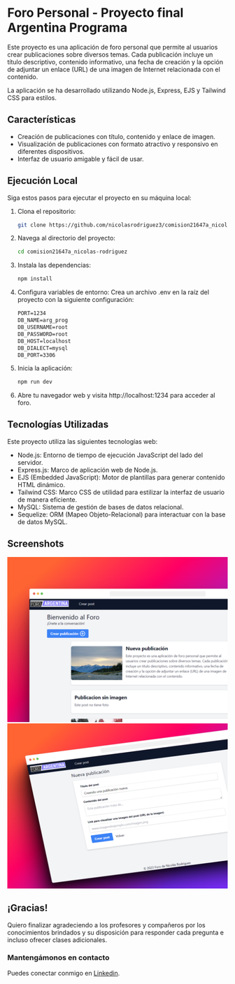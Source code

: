 # Foro Personal - Proyecto final Argentina Programa

Este proyecto es una aplicación de foro personal que permite al usuarios crear publicaciones sobre diversos temas. Cada publicación incluye un título descriptivo, contenido informativo, una fecha de creación y la opción de adjuntar un enlace (URL) de una imagen de Internet relacionada con el contenido.

La aplicación se ha desarrollado utilizando Node.js, Express, EJS y Tailwind CSS para estilos.

## Características

- Creación de publicaciones con título, contenido y enlace de imagen.
- Visualización de publicaciones con formato atractivo y responsivo en diferentes dispositivos.
- Interfaz de usuario amigable y fácil de usar.

## Ejecución Local

Siga estos pasos para ejecutar el proyecto en su máquina local:

1. Clona el repositorio:

   ```bash
   git clone https://github.com/nicolasrodriguez3/comision21647a_nicolas-rodriguez.git
   ```

2. Navega al directorio del proyecto:

   ```bash
   cd comision21647a_nicolas-rodriguez
   ```

3. Instala las dependencias:

   ```bash
   npm install
   ```

4. Configura variables de entorno:
   Crea un archivo .env en la raíz del proyecto con la siguiente configuración:

   ```env
   PORT=1234
   DB_NAME=arg_prog
   DB_USERNAME=root
   DB_PASSWORD=root
   DB_HOST=localhost
   DB_DIALECT=mysql
   DB_PORT=3306
   ```

5. Inicia la aplicación:

   ```bash
   npm run dev
   ```

6. Abre tu navegador web y visita http://localhost:1234 para acceder al foro.

## Tecnologías Utilizadas

Este proyecto utiliza las siguientes tecnologías web:

- Node.js: Entorno de tiempo de ejecución JavaScript del lado del servidor.
- Express.js: Marco de aplicación web de Node.js.
- EJS (Embedded JavaScript): Motor de plantillas para generar contenido HTML dinámico.
- Tailwind CSS: Marco CSS de utilidad para estilizar la interfaz de usuario de manera eficiente.
- MySQL: Sistema de gestión de bases de datos relacional.
- Sequelize: ORM (Mapeo Objeto-Relacional) para interactuar con la base de datos MySQL.

## Screenshots

![Captura de pantalla de la pantalla de inicio](/public/screenshot-1.png)
![Captura de pantalla del formulario para crear nuevos post](/public/screenshot-2.png)

## ¡Gracias!

Quiero finalizar agradeciendo a los profesores y compañeros por los conocimientos brindados y su disposición para responder cada pregunta e incluso ofrecer clases adicionales.

### Mantengámonos en contacto

Puedes conectar conmigo en [Linkedin](https://www.linkedin.com/in/nirodriguez/).
